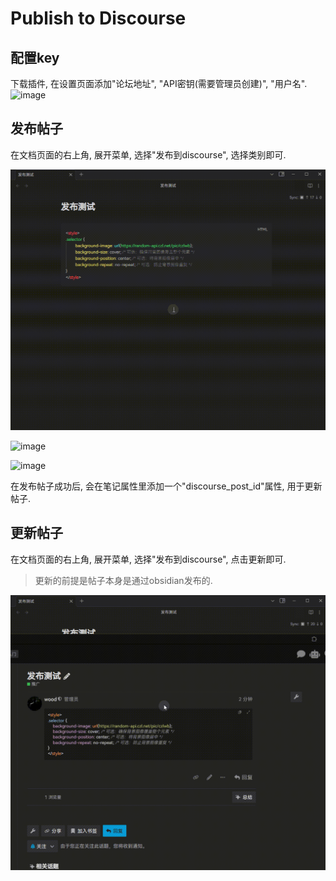 # Publish to Discourse

## 配置key

下载插件, 在设置页面添加"论坛地址", "API密钥(需要管理员创建)", "用户名".
![image](https://github.com/user-attachments/assets/6c75ebb6-d028-4055-9616-2fb2931932ff)



## 发布帖子

在文档页面的右上角, 展开菜单, 选择"发布到discourse", 选择类别即可.

![动图](./pics/20250124-000738.gif)

![image](https://github.com/user-attachments/assets/99ba2b27-9c83-4dc5-9536-1b6b12dc4787)


![image](https://github.com/user-attachments/assets/a30b210f-5913-419d-b0d8-ea280c159e61)

在发布帖子成功后, 会在笔记属性里添加一个"discourse_post_id"属性, 用于更新帖子.


## 更新帖子

在文档页面的右上角, 展开菜单, 选择"发布到discourse", 点击更新即可.

> 更新的前提是帖子本身是通过obsidian发布的.

![动图](./pics/20250124-001000.gif)
